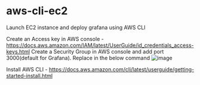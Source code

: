# aws-cli-ec2
Launch EC2 instance and deploy grafana using AWS CLI

Create an Access key in AWS console - https://docs.aws.amazon.com/IAM/latest/UserGuide/id_credentials_access-keys.html
Create a Security Group in AWS console and add port 3000(default for Grafana).
Replace in the below command
![image](https://user-images.githubusercontent.com/91972627/193377563-9cb5e623-3022-4fd8-a8cf-bcbc55bc49ae.png)

Install AWS CLI - https://docs.aws.amazon.com/cli/latest/userguide/getting-started-install.html
